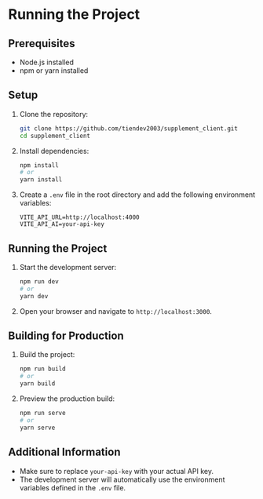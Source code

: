 # Running the Project

## Prerequisites
- Node.js installed
- npm or yarn installed

## Setup
1. Clone the repository:
    ```sh
    git clone https://github.com/tiendev2003/supplement_client.git
    cd supplement_client
    ```

2. Install dependencies:
    ```sh
    npm install
    # or
    yarn install
    ```

3. Create a `.env` file in the root directory and add the following environment variables:
    ```properties
    VITE_API_URL=http://localhost:4000
    VITE_API_AI=your-api-key
    ```

## Running the Project
1. Start the development server:
    ```sh
    npm run dev
    # or
    yarn dev
    ```

2. Open your browser and navigate to `http://localhost:3000`.

## Building for Production
1. Build the project:
    ```sh
    npm run build
    # or
    yarn build
    ```

2. Preview the production build:
    ```sh
    npm run serve
    # or
    yarn serve
    ```

## Additional Information
- Make sure to replace `your-api-key` with your actual API key.
- The development server will automatically use the environment variables defined in the `.env` file.
